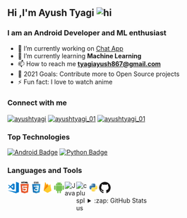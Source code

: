 ## Hi ,I'm Ayush Tyagi <img src="https://user-images.githubusercontent.com/1303154/88677602-1635ba80-d120-11ea-84d8-d263ba5fc3c0.gif" width="34px" alt="hi"> 

### I am an Android Developer and ML enthusiast



- 🔭 I’m currently working on [Chat App](https://github.com/ayushtyagi01/ChatApp)
- 🌱 I’m currently learning **Machine Learning**
- 📫 How to reach me **tyagiayush867@gmail.com**
- 🥅 2021 Goals: Contribute more to Open Source projects
- ⚡ Fun fact: I love to watch anime



### Connect with me
<p align="left">
<a href="https://linkedin.com/in/ayushtyagi" target="blank"><img align="center" src="https://cdn.jsdelivr.net/npm/simple-icons@3.0.1/icons/linkedin.svg" alt="ayushtyagi" height="30" width="40" /></a>
<a href="https://instagram.com/ayushtyagi_01" target="blank"><img align="center" src="https://cdn.jsdelivr.net/npm/simple-icons@3.0.1/icons/instagram.svg" alt="ayushtyagi_01" height="30" width="40" /></a>
<a href="https://www.codechef.com/users/ayushtyagi_01" target="blank"><img align="center" src="https://cdn.jsdelivr.net/npm/simple-icons@3.1.0/icons/codechef.svg" alt="ayushtyagi_01" height="30" width="40" /></a>
</p>



### Top Technologies

[![Android Badge](https://img.shields.io/badge/-Android-3C873A?style=for-the-badge&labelColor=black&logo=android&logoColor=3C873A)](#) [![Python Badge](https://img.shields.io/badge/-Python-e535ab?style=for-the-badge&labelColor=black&logo=python&logoColor=e535ab)](#)



### Languages and Tools
<img align="left" alt="Visual Studio Code" width="26px" src="https://raw.githubusercontent.com/github/explore/80688e429a7d4ef2fca1e82350fe8e3517d3494d/topics/visual-studio-code/visual-studio-code.png" />
<img align="left" alt="HTML" width="26px" src="https://raw.githubusercontent.com/github/explore/80688e429a7d4ef2fca1e82350fe8e3517d3494d/topics/html/html.png" />
<img align="left" alt="CSS" width="26px" src="https://raw.githubusercontent.com/github/explore/80688e429a7d4ef2fca1e82350fe8e3517d3494d/topics/css/css.png" />
<img align="left" alt="Firebase" width="26px" src="https://raw.githubusercontent.com/github/explore/78df643247d429f6cc873026c0622819ad797942/topics/firebase/firebase.png" />
<img align="left" alt="Android" width="26px" src="https://raw.githubusercontent.com/github/explore/80688e429a7d4ef2fca1e82350fe8e3517d3494d/topics/android/android.png" />
<img align="left" alt="Java" width="26px" src="https://devicons.github.io/devicon/devicon.git/icons/java/java-original-wordmark.svg" />
<img align="left" alt="cplusplus" width="26" src="https://devicons.github.io/devicon/devicon.git/icons/cplusplus/cplusplus-original.svg" />
<img align="left" alt="python" width="26px" src="https://raw.githubusercontent.com/github/explore/80688e429a7d4ef2fca1e82350fe8e3517d3494d/topics/python/python.png" />
<img align="left" alt="GitHub" width="26px" src="https://raw.githubusercontent.com/github/explore/78df643247d429f6cc873026c0622819ad797942/topics/github/github.png" />

<br />
<br />

<details>
  <summary>:zap: GitHub Stats</summary>

  <img align="left" alt="ayushtyagi01's GitHub Stats" src="https://github-readme-stats.codestackr.vercel.app/api?username=codeSTACKr&show_icons=true&hide_border=true" />

</details>




